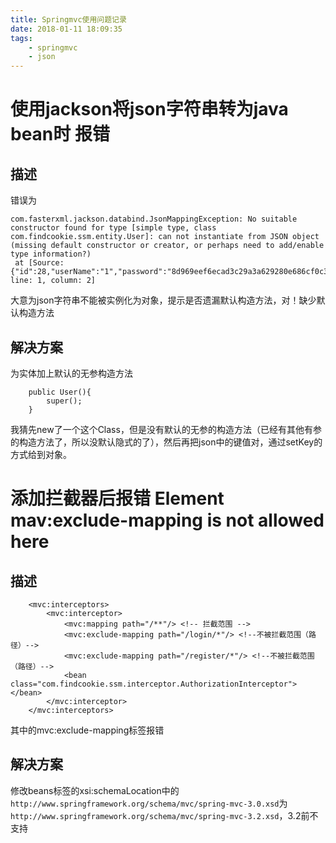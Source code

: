 ```yaml
---
title: Springmvc使用问题记录
date: 2018-01-11 18:09:35
tags:
    - springmvc
    - json
---
```


# 使用jackson将json字符串转为java bean时 报错

## 描述
错误为
```
com.fasterxml.jackson.databind.JsonMappingException: No suitable constructor found for type [simple type, class com.findcookie.ssm.entity.User]: can not instantiate from JSON object (missing default constructor or creator, or perhaps need to add/enable type information?)
 at [Source: {"id":28,"userName":"1","password":"8d969eef6ecad3c29a3a629280e686cf0c3f5d5a86aff3ca12020c923adc6c92","createdAt":1515638029000,"updatedAt":1515638029000}; line: 1, column: 2]
```
大意为json字符串不能被实例化为对象，提示是否遗漏默认构造方法，对！缺少默认构造方法
<!-- more -->
## 解决方案

为实体加上默认的无参构造方法
```
    public User(){
        super();
    }
```
我猜先new了一个这个Class，但是没有默认的无参的构造方法（已经有其他有参的构造方法了，所以没默认隐式的了），然后再把json中的键值对，通过setKey的方式给到对象。


# 添加拦截器后报错 Element mav:exclude-mapping is not allowed here

## 描述
```
    <mvc:interceptors>
        <mvc:interceptor>
            <mvc:mapping path="/**"/> <!-- 拦截范围 -->
            <mvc:exclude-mapping path="/login/*"/> <!--不被拦截范围（路径）-->
            <mvc:exclude-mapping path="/register/*"/> <!--不被拦截范围（路径）-->
            <bean class="com.findcookie.ssm.interceptor.AuthorizationInterceptor"></bean>
        </mvc:interceptor>
    </mvc:interceptors>
```
其中的mvc:exclude-mapping标签报错

## 解决方案
修改beans标签的xsi:schemaLocation中的`http://www.springframework.org/schema/mvc/spring-mvc-3.0.xsd`为`http://www.springframework.org/schema/mvc/spring-mvc-3.2.xsd`，3.2前不支持